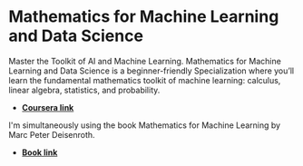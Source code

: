 # Mathematics for Machine Learning and Data Science
Master the Toolkit of AI and Machine Learning. Mathematics for Machine Learning and Data Science is a beginner-friendly Specialization where you’ll learn the fundamental mathematics toolkit of machine learning: calculus, linear algebra, statistics, and probability.

* [**Coursera link**](https://www.coursera.org/specializations/mathematics-for-machine-learning-and-data-science)

I'm simultaneously using the book Mathematics for Machine Learning by Marc Peter Deisenroth.
* [**Book link**](https://mml-book.github.io/book/mml-book.pdf)
